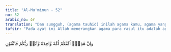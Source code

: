 ```yaml
---
title: "Al-Mu'minun - 52"
no: 52
arabic_no: ٥٢
translation: "Dan sungguh, (agama tauhid) inilah agama kamu, agama yang satu dan Aku adalah Tuhanmu, maka bertakwalah kepada-Ku.”"
tafsir: "Pada ayat ini Allah menerangkan agama para rasul itu adalah agama yang satu yaitu agama tauhid yang menyembah Allah yang Esa dan tidak ada sekutu bagi-Nya. Tidak ada seorang rasul pun yang menyimpang dari prinsip ini. Kalau dalam suatu agama terdapat sedikit saja penyimpang-an dari prinsip ini maka agama itu bukanlah agama yang dibawa oleh seorang rasul, berarti agama itu telah diubah-ubah oleh pengikutnya dan tidak orisinil lagi. Mustahil Allah Yang Maha Esa memilih dan mengangkat seorang rasul dengan membawa agama yang bertentangan dengan kebenaran dan kemurnian keesaan-Nya. Meskipun syariat dan peraturan-peraturan yang dibawa para nabi dan rasul berbeda-beda sesuai dengan masa dan tempat di mana mereka diutus, tetapi mengenai dasar tauhid tidak ada sedikit pun perbedaan antara mereka. Oleh sebab itu Allah menegaskan lagi dalam ayat ini bahwa Dia adalah Tuhan Semesta Alam, hendaknya semua manusia menyembah dan bertakwa hanya kepada-Nya dan sekali-kali jangan menyekutukan-Nya dengan siapa pun dan sesuatu apapun.\n\nRasulullah saw bersabda, \"Kami para nabi adalah (ibarat) saudara-saudara seayah, agama kami adalah satu.\" (Riwayat al-Bukhari, Muslim dan Dawud)"
---
```


وَاِنَّ هٰذِهٖٓ اُمَّتُكُمْ اُمَّةً وَّاحِدَةً وَّاَنَا۠ رَبُّكُمْ فَاتَّقُوْنِ
